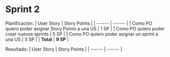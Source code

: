 # Sprint 2

Planificación: 
| User Story | Story Points |
| ------ | ------ |
| Como PO quiero poder asignar Story Points a una US | 1 SP |
| Como PO quiero poder crear nuevos sprints | 5 SP |
| Como PO quiero poder asignar un sprint a una US | 3 SP |
| **Total** | **9 SP** |



Resultado: 
| User Story | Story Points |
| ------ | ------ |
